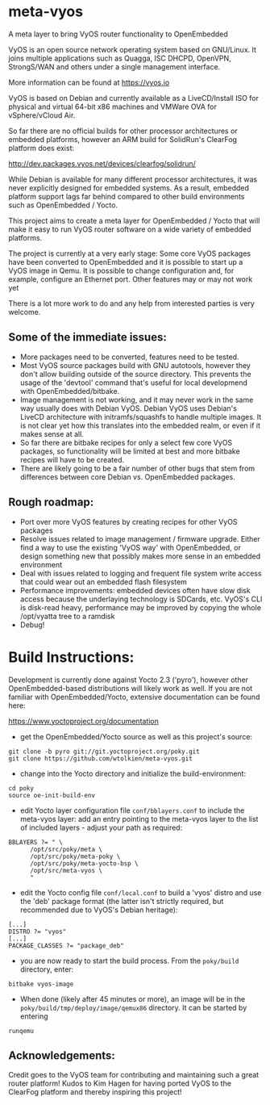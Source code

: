 # meta-vyos
A meta layer to bring VyOS router functionality to OpenEmbedded

VyOS is an open source network operating system based on GNU/Linux. It joins
multiple applications such as Quagga, ISC DHCPD, OpenVPN, StrongS/WAN and
others under a single management interface.

More information can be found at https://vyos.io

VyOS is based on Debian and currently available as a LiveCD/Install ISO for
physical and virtual 64-bit x86 machines and VMWare OVA for vSphere/vCloud Air.

So far there are no official builds for other processor architectures or embedded
platforms, however an ARM build for SolidRun's ClearFog platform does exist:

http://dev.packages.vyos.net/devices/clearfog/solidrun/

While Debian is available for many different processor architectures, it was never
explicitly designed for embedded systems. As a result, embedded platform support
lags far behind compared to other build environments such as OpenEmbedded / Yocto.

This project aims to create a meta layer for OpenEmbedded / Yocto that will make it
easy to run VyOS router software on a wide variety of embedded platforms.

The project is currently at a very early stage: Some core VyOS packages have been
converted to OpenEmbedded and it is possible to start up a VyOS image in Qemu. It
is possible to change configuration and, for example, configure an Ethernet port. 
Other features may or may not work yet

There is a lot more work to do and any help from interested parties is very welcome.

## Some of the immediate issues:

- More packages need to be converted, features need to be tested.
- Most VyOS source packages build with GNU autotools, however they don't allow 
  building outside of the source directory. This prevents the usage of the 
  'devtool' command that's useful for local developmend with OpenEmbedded/bitbake.
- Image management is not working, and it may never work in the same way usually
  does with Debian VyOS. Debian VyOS uses Debian's LiveCD architecture with
  initramfs/squashfs to handle multiple images. It is not clear yet how this
  translates into the embedded realm, or even if it makes sense at all.
- So far there are bitbake recipes for only a select few core VyOS packages,
  so functionality will be limited at best and more bitbake recipes will have to
  be created.
- There are likely going to be a fair number of other bugs that stem from
  differences between core Debian vs. OpenEmbedded packages.


## Rough roadmap:

- Port over more VyOS features by creating recipes for other VyOS packages
- Resolve issues related to image management / firmware upgrade. Either find a
  way to use the existing 'VyOS way' with OpenEmbedded, or design something new
  that possibly makes more sense in an embedded environment
- Deal with issues related to logging and frequent file system write access that
  could wear out an embedded flash filesystem
- Performance improvements: embedded devices often have slow disk access because 
  the underlaying technology is SDCards, etc. VyOS's CLI is disk-read heavy, 
  performance may be improved by copying the whole /opt/vyatta tree to a ramdisk
- Debug!


# Build Instructions:

Development is currently done against Yocto 2.3 ('pyro'), however other
OpenEmbedded-based distributions will likely work as well. If you are not familiar
with OpenEmbedded/Yocto, extensive documentation can be found here:

https://www.yoctoproject.org/documentation

* get the OpenEmbedded/Yocto source as well as this project's source:
```
git clone -b pyro git://git.yoctoproject.org/poky.git
git clone https://github.com/wtolkien/meta-vyos.git
```
* change into the Yocto directory and initialize the build-environment:
```
cd poky
source oe-init-build-env
```
* edit Yocto layer configuration file ```conf/bblayers.conf``` to include the
  meta-vyos layer: add an entry pointing to the meta-vyos layer to the list
  of included layers - adjust your path as required:
```
BBLAYERS ?= " \
      /opt/src/poky/meta \
      /opt/src/poky/meta-poky \
      /opt/src/poky/meta-yocto-bsp \
      /opt/src/meta-vyos \
      "
```
* edit the Yocto config file ```conf/local.conf``` to build a 'vyos' distro and use
  the 'deb' package format (the latter isn't strictly required, but recommended
  due to VyOS's Debian heritage):
```
[...]
DISTRO ?= "vyos"
[...]
PACKAGE_CLASSES ?= "package_deb"
```
* you are now ready to start the build process. From the ```poky/build``` directory,
  enter:
```
bitbake vyos-image
```
* When done (likely after 45 minutes or more), an image will be in the
  ```poky/build/tmp/deploy/image/qemux86``` directory. It can be started by entering
```
runqemu
```

## Acknowledgements:

Credit goes to the VyOS team for contributing and maintaining such a great router platform! Kudos 
to Kim Hagen for having ported VyOS to the ClearFog platform and thereby inspiring this project!
